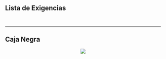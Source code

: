 ## Lista de Exigencias
<p align="center">
  <img src="" />
</p>
<p align="center">
  <img src="" />
</p>

----

## Caja Negra

<p align="center">
  <img src="https://github.com/jessusmorales/Fundamentos-De-Dise-o---EQ-3/blob/main/Im%C3%A1genes/Caja_Negra_EQ03.jpeg?raw=true" />
</p>
